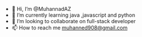 - 👋 Hi, I’m @MuhannadAZ
- 🌱 I’m currently learning java ,javascript and python
- 💞️ I’m looking to collaborate on full-stack developer
- 📫 How to reach me muhanned908@gmail.com

<!---
MuhannadAZ/MuhannadAZ is a ✨ special ✨ repository because its `README.md` (this file) appears on your GitHub profile.
You can click the Preview link to take a look at your changes.
--->

